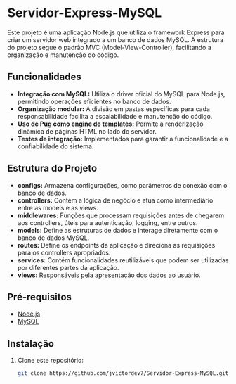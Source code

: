 # Servidor-Express-MySQL

Este projeto é uma aplicação Node.js que utiliza o framework Express para criar um servidor web integrado a um banco de dados MySQL. A estrutura do projeto segue o padrão MVC (Model-View-Controller), facilitando a organização e manutenção do código.

## Funcionalidades

- **Integração com MySQL:** Utiliza o driver oficial do MySQL para Node.js, permitindo operações eficientes no banco de dados.
- **Organização modular:** A divisão em pastas específicas para cada responsabilidade facilita a escalabilidade e manutenção do código.
- **Uso de Pug como engine de templates:** Permite a renderização dinâmica de páginas HTML no lado do servidor.
- **Testes de integração:** Implementados para garantir a funcionalidade e a confiabilidade do sistema.

## Estrutura do Projeto

- **configs:** Armazena configurações, como parâmetros de conexão com o banco de dados.
- **controllers:** Contém a lógica de negócio e atua como intermediário entre as models e as views.
- **middlewares:** Funções que processam requisições antes de chegarem aos controllers, úteis para autenticação, logging, entre outros.
- **models:** Define as estruturas de dados e interage diretamente com o banco de dados MySQL.
- **routes:** Define os endpoints da aplicação e direciona as requisições para os controllers apropriados.
- **services:** Contém funcionalidades reutilizáveis que podem ser utilizadas por diferentes partes da aplicação.
- **views:** Responsáveis pela apresentação dos dados ao usuário.

## Pré-requisitos

- [Node.js](https://nodejs.org/)
- [MySQL](https://www.mysql.com/)

## Instalação

1. Clone este repositório:
   ```bash
   git clone https://github.com/jvictordev7/Servidor-Express-MySQL.git
